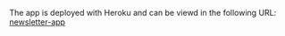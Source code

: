 The app is deployed with Heroku and can be viewd in the following URL: [newsletter-app](https://newsletter-app-nodejs.herokuapp.com)

